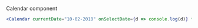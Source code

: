 Calendar component
```jsx
<Calendar currentDate="10-02-2018" onSelectDate={d => console.log(d)} format="DD-MM-YYYY"/>
```